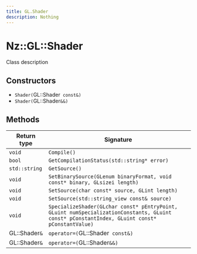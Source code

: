 ```yaml
---
title: GL.Shader
description: Nothing
---
```


# Nz::GL::Shader

Class description

## Constructors

- `Shader(`GL::Shader` const&)`
- `Shader(`GL::Shader`&&)`

## Methods

| Return type | Signature |
| ----------- | --------- |
| `void` | `Compile()` |
| `bool` | `GetCompilationStatus(std::string* error)` |
| `std::string` | `GetSource()` |
| `void` | `SetBinarySource(GLenum binaryFormat, void const* binary, GLsizei length)` |
| `void` | `SetSource(char const* source, GLint length)` |
| `void` | `SetSource(std::string_view const& source)` |
| `void` | `SpecializeShader(GLchar const* pEntryPoint, GLuint numSpecializationConstants, GLuint const* pConstantIndex, GLuint const* pConstantValue)` |
| GL::Shader`&` | `operator=(`GL::Shader` const&)` |
| GL::Shader`&` | `operator=(`GL::Shader`&&)` |
